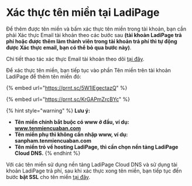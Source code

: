 # Xác thực tên miền tại LadiPage

Để thêm được tên miền và bấm xác thực tên miền trong tài khoản, bạn cần phải Xác thực Email tài khoản theo các bước sau **(tài khoản LadiPage trả phí hoặc được thêm làm thành viên trong tài khoản trả phí thì tự động được Xác thực email, bạn có thể bỏ qua bước này)**.

Chi tiết thao tác xác thực Email tài khoản theo dõi [tại đây](https://ladipagevietnam.gitbook.io/ladipage-help-center-v3/chinh-sua-thong-tin-tai-khoan#xac-thuc-email-tai-khoan).

Để xác thực tên miền, bạn tiếp tục vào phần Tên miền trên tài khoản LadiPage để thêm tên miền đó:

{% embed url="https://prnt.sc/5W1IEgectazQ" %}

{% embed url="https://prnt.sc/KrGAPmZrcBYc" %}

{% hint style="warning" %}
**Lưu ý:**

* **Tên miền chính bắt buộc có www ở đầu, ví dụ: www.tenmiencuaban.com**
* **Tên miền phụ thì không cần nhập www, ví dụ: sanpham.tenmiencuaban.com**
* **Tên miền trỏ về hosting LadiPage, thì cần chọn nền tảng LadiPage Cloud DNS.**
{% endhint %}

Với các tên miền sử dụng nền tảng LadiPage Cloud DNS và sử dụng tài khoản LadiPage trả phí, sau khi xác thực xong tên miền, bạn tiếp tục đến bước **bật SSL** cho tên miền [tại đây](https://help.ladipage.vn/ten-mien/bat-ssl).
